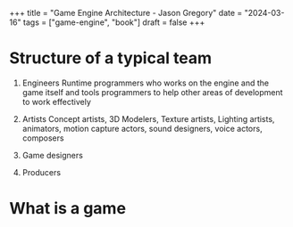 +++
title = "Game Engine Architecture - Jason Gregory"
date = "2024-03-16"
tags = ["game-engine", "book"]
draft = false
+++

# Structure of a typical team

1. Engineers
    Runtime programmers who works on the engine and the game itself and tools programmers to help other areas of development to work effectively

2. Artists
Concept artists, 3D Modelers, Texture artists, Lighting artists, animators, motion capture actors, sound designers, voice actors, composers

3. Game designers

4. Producers

# What is a game

